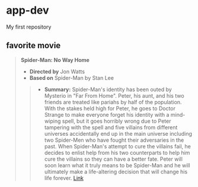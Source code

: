# app-dev
My first repository

## favorite movie
> **Spider-Man: No Way Home**
> - **Directed by** Jon Watts
> - **Based on** Spider-Man by Stan Lee
>> - **Summary:**
>> Spider-Man's identity has been outed by Mysterio in "Far From Home". Peter, his aunt, and his two friends are treated like pariahs by half of the population. With the stakes held high for Peter, he goes to Doctor Strange to make everyone forget his identity with a mind-wiping spell, but it goes horribly wrong due to Peter tampering with the spell and five villains from different universes accidentally end up in the main universe including two Spider-Men who have fought their adversaries in the past. When Spider-Man's attempt to cure the villains fail, he decides to enlist help from his two counterparts to help him cure the villains so they can have a better fate. Peter will soon learn what it truly means to be Spider-Man and he will ultimately make a life-altering decision that will change his life forever. [Link](https://www.imdb.com/title/tt10872600/plotsummary/)

